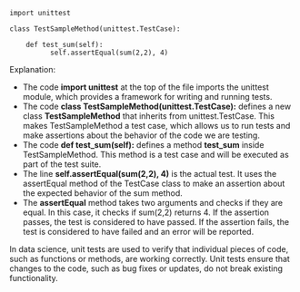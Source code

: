 ```
import unittest

class TestSampleMethod(unittest.TestCase):

    def test_sum(self):
          self.assertEqual(sum(2,2), 4)
```

Explanation:

- The code **import unittest** at the top of the file imports the unittest module, which provides a framework for writing and running tests.
- The code **class TestSampleMethod(unittest.TestCase):** defines a new class **TestSampleMethod** that inherits from unittest.TestCase. This makes TestSampleMethod a test case, which allows us to run tests and make assertions about the behavior of the code we are testing.
- The code **def test_sum(self):** defines a method **test_sum** inside TestSampleMethod. This method is a test case and will be executed as part of the test suite.
- The line **self.assertEqual(sum(2,2), 4)** is the actual test. It uses the assertEqual method of the TestCase class to make an assertion about the expected behavior of the sum method. 
- The **assertEqual** method takes two arguments and checks if they are equal. In this case, it checks if sum(2,2) returns 4. If the assertion passes, the test is considered to have passed. If the assertion fails, the test is considered to have failed and an error will be reported.

In data science, unit tests are used to verify that individual pieces of code, such as functions or methods, are working correctly. Unit tests ensure that changes to the code, such as bug fixes or updates, do not break existing functionality.
